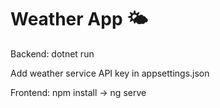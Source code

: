 # Weather App 🌤️

Backend: dotnet run

Add weather service API key in appsettings.json

Frontend: npm install -> ng serve
